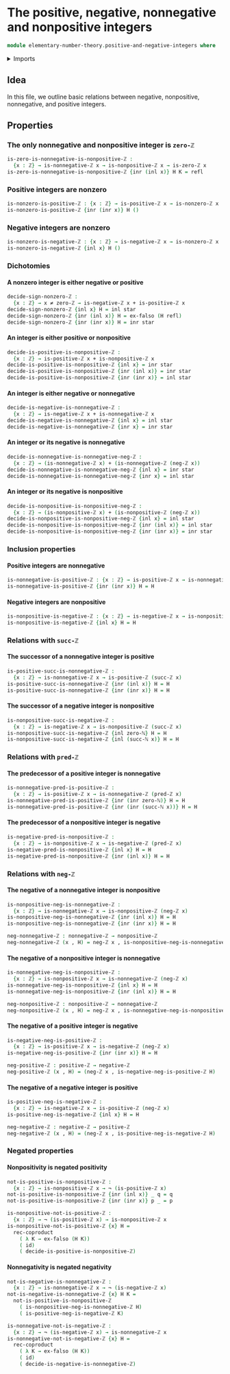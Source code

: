 # The positive, negative, nonnegative and nonpositive integers

```agda
module elementary-number-theory.positive-and-negative-integers where
```

<details><summary>Imports</summary>

```agda
open import elementary-number-theory.integers
open import elementary-number-theory.natural-numbers
open import elementary-number-theory.negative-integers
open import elementary-number-theory.nonnegative-integers
open import elementary-number-theory.nonpositive-integers
open import elementary-number-theory.nonzero-integers
open import elementary-number-theory.positive-integers

open import foundation.coproduct-types
open import foundation.dependent-pair-types
open import foundation.empty-types
open import foundation.function-types
open import foundation.identity-types
open import foundation.negated-equality
open import foundation.negation
open import foundation.unit-type
```

</details>

## Idea

In this file, we outline basic relations between negative, nonpositive,
nonnegative, and positive integers.

## Properties

### The only nonnegative and nonpositive integer is `zero-ℤ`

```agda
is-zero-is-nonnegative-is-nonpositive-ℤ :
  {x : ℤ} → is-nonnegative-ℤ x → is-nonpositive-ℤ x → is-zero-ℤ x
is-zero-is-nonnegative-is-nonpositive-ℤ {inr (inl x)} H K = refl
```

### Positive integers are nonzero

```agda
is-nonzero-is-positive-ℤ : {x : ℤ} → is-positive-ℤ x → is-nonzero-ℤ x
is-nonzero-is-positive-ℤ {inr (inr x)} H ()
```

### Negative integers are nonzero

```agda
is-nonzero-is-negative-ℤ : {x : ℤ} → is-negative-ℤ x → is-nonzero-ℤ x
is-nonzero-is-negative-ℤ {inl x} H ()
```

### Dichotomies

#### A nonzero integer is either negative or positive

```agda
decide-sign-nonzero-ℤ :
  {x : ℤ} → x ≠ zero-ℤ → is-negative-ℤ x + is-positive-ℤ x
decide-sign-nonzero-ℤ {inl x} H = inl star
decide-sign-nonzero-ℤ {inr (inl x)} H = ex-falso (H refl)
decide-sign-nonzero-ℤ {inr (inr x)} H = inr star
```

#### An integer is either positive or nonpositive

```agda
decide-is-positive-is-nonpositive-ℤ :
  {x : ℤ} → is-positive-ℤ x + is-nonpositive-ℤ x
decide-is-positive-is-nonpositive-ℤ {inl x} = inr star
decide-is-positive-is-nonpositive-ℤ {inr (inl x)} = inr star
decide-is-positive-is-nonpositive-ℤ {inr (inr x)} = inl star
```

#### An integer is either negative or nonnegative

```agda
decide-is-negative-is-nonnegative-ℤ :
  {x : ℤ} → is-negative-ℤ x + is-nonnegative-ℤ x
decide-is-negative-is-nonnegative-ℤ {inl x} = inl star
decide-is-negative-is-nonnegative-ℤ {inr x} = inr star
```

#### An integer or its negative is nonnegative

```agda
decide-is-nonnegative-is-nonnegative-neg-ℤ :
  {x : ℤ} → (is-nonnegative-ℤ x) + (is-nonnegative-ℤ (neg-ℤ x))
decide-is-nonnegative-is-nonnegative-neg-ℤ {inl x} = inr star
decide-is-nonnegative-is-nonnegative-neg-ℤ {inr x} = inl star
```

#### An integer or its negative is nonpositive

```agda
decide-is-nonpositive-is-nonpositive-neg-ℤ :
  {x : ℤ} → (is-nonpositive-ℤ x) + (is-nonpositive-ℤ (neg-ℤ x))
decide-is-nonpositive-is-nonpositive-neg-ℤ {inl x} = inl star
decide-is-nonpositive-is-nonpositive-neg-ℤ {inr (inl x)} = inl star
decide-is-nonpositive-is-nonpositive-neg-ℤ {inr (inr x)} = inr star
```

### Inclusion properties

#### Positive integers are nonnegative

```agda
is-nonnegative-is-positive-ℤ : {x : ℤ} → is-positive-ℤ x → is-nonnegative-ℤ x
is-nonnegative-is-positive-ℤ {inr (inr x)} H = H
```

#### Negative integers are nonpositive

```agda
is-nonpositive-is-negative-ℤ : {x : ℤ} → is-negative-ℤ x → is-nonpositive-ℤ x
is-nonpositive-is-negative-ℤ {inl x} H = H
```

### Relations with `succ-ℤ`

#### The successor of a nonnegative integer is positive

```agda
is-positive-succ-is-nonnegative-ℤ :
  {x : ℤ} → is-nonnegative-ℤ x → is-positive-ℤ (succ-ℤ x)
is-positive-succ-is-nonnegative-ℤ {inr (inl x)} H = H
is-positive-succ-is-nonnegative-ℤ {inr (inr x)} H = H
```

#### The successor of a negative integer is nonpositive

```agda
is-nonpositive-succ-is-negative-ℤ :
  {x : ℤ} → is-negative-ℤ x → is-nonpositive-ℤ (succ-ℤ x)
is-nonpositive-succ-is-negative-ℤ {inl zero-ℕ} H = H
is-nonpositive-succ-is-negative-ℤ {inl (succ-ℕ x)} H = H
```

### Relations with `pred-ℤ`

#### The predecessor of a positive integer is nonnegative

```agda
is-nonnegative-pred-is-positive-ℤ :
  {x : ℤ} → is-positive-ℤ x → is-nonnegative-ℤ (pred-ℤ x)
is-nonnegative-pred-is-positive-ℤ {inr (inr zero-ℕ)} H = H
is-nonnegative-pred-is-positive-ℤ {inr (inr (succ-ℕ x))} H = H
```

#### The predecessor of a nonpositive integer is negative

```agda
is-negative-pred-is-nonpositive-ℤ :
  {x : ℤ} → is-nonpositive-ℤ x → is-negative-ℤ (pred-ℤ x)
is-negative-pred-is-nonpositive-ℤ {inl x} H = H
is-negative-pred-is-nonpositive-ℤ {inr (inl x)} H = H
```

### Relations with `neg-ℤ`

#### The negative of a nonnegative integer is nonpositive

```agda
is-nonpositive-neg-is-nonnegative-ℤ :
  {x : ℤ} → is-nonnegative-ℤ x → is-nonpositive-ℤ (neg-ℤ x)
is-nonpositive-neg-is-nonnegative-ℤ {inr (inl x)} H = H
is-nonpositive-neg-is-nonnegative-ℤ {inr (inr x)} H = H

neg-nonnegative-ℤ : nonnegative-ℤ → nonpositive-ℤ
neg-nonnegative-ℤ (x , H) = neg-ℤ x , is-nonpositive-neg-is-nonnegative-ℤ H
```

#### The negative of a nonpositive integer is nonnegative

```agda
is-nonnegative-neg-is-nonpositive-ℤ :
  {x : ℤ} → is-nonpositive-ℤ x → is-nonnegative-ℤ (neg-ℤ x)
is-nonnegative-neg-is-nonpositive-ℤ {inl x} H = H
is-nonnegative-neg-is-nonpositive-ℤ {inr (inl x)} H = H

neg-nonpositive-ℤ : nonpositive-ℤ → nonnegative-ℤ
neg-nonpositive-ℤ (x , H) = neg-ℤ x , is-nonnegative-neg-is-nonpositive-ℤ H
```

#### The negative of a positive integer is negative

```agda
is-negative-neg-is-positive-ℤ :
  {x : ℤ} → is-positive-ℤ x → is-negative-ℤ (neg-ℤ x)
is-negative-neg-is-positive-ℤ {inr (inr x)} H = H

neg-positive-ℤ : positive-ℤ → negative-ℤ
neg-positive-ℤ (x , H) = (neg-ℤ x , is-negative-neg-is-positive-ℤ H)
```

#### The negative of a negative integer is positive

```agda
is-positive-neg-is-negative-ℤ :
  {x : ℤ} → is-negative-ℤ x → is-positive-ℤ (neg-ℤ x)
is-positive-neg-is-negative-ℤ {inl x} H = H

neg-negative-ℤ : negative-ℤ → positive-ℤ
neg-negative-ℤ (x , H) = (neg-ℤ x , is-positive-neg-is-negative-ℤ H)
```

### Negated properties

#### Nonpositivity is negated positivity

```agda
not-is-positive-is-nonpositive-ℤ :
  {x : ℤ} → is-nonpositive-ℤ x → ¬ (is-positive-ℤ x)
not-is-positive-is-nonpositive-ℤ {inr (inl x)} _ q = q
not-is-positive-is-nonpositive-ℤ {inr (inr x)} p _ = p

is-nonpositive-not-is-positive-ℤ :
  {x : ℤ} → ¬ (is-positive-ℤ x) → is-nonpositive-ℤ x
is-nonpositive-not-is-positive-ℤ {x} H =
  rec-coproduct
    ( λ K → ex-falso (H K))
    ( id)
    ( decide-is-positive-is-nonpositive-ℤ)
```

#### Nonnegativity is negated negativity

```agda
not-is-negative-is-nonnegative-ℤ :
  {x : ℤ} → is-nonnegative-ℤ x → ¬ (is-negative-ℤ x)
not-is-negative-is-nonnegative-ℤ {x} H K =
  not-is-positive-is-nonpositive-ℤ
    ( is-nonpositive-neg-is-nonnegative-ℤ H)
    ( is-positive-neg-is-negative-ℤ K)

is-nonnegative-not-is-negative-ℤ :
  {x : ℤ} → ¬ (is-negative-ℤ x) → is-nonnegative-ℤ x
is-nonnegative-not-is-negative-ℤ {x} H =
  rec-coproduct
    ( λ K → ex-falso (H K))
    ( id)
    ( decide-is-negative-is-nonnegative-ℤ)
```
